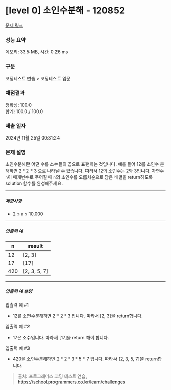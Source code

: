 # [level 0] 소인수분해 - 120852 

[문제 링크](https://school.programmers.co.kr/learn/courses/30/lessons/120852) 

### 성능 요약

메모리: 33.5 MB, 시간: 0.26 ms

### 구분

코딩테스트 연습 > 코딩테스트 입문

### 채점결과

정확성: 100.0<br/>합계: 100.0 / 100.0

### 제출 일자

2024년 11월 25일 00:31:24

### 문제 설명

<p>소인수분해란 어떤 수를 소수들의 곱으로 표현하는 것입니다. 예를 들어 12를 소인수 분해하면 2 * 2 * 3 으로 나타낼 수 있습니다. 따라서 12의 소인수는 2와 3입니다. 자연수 <code>n</code>이 매개변수로 주어질 때 <code>n</code>의 소인수를 오름차순으로 담은 배열을 return하도록 solution 함수를 완성해주세요.</p>

<hr>

<h5>제한사항</h5>

<ul>
<li>2 ≤ <code>n</code> ≤ 10,000</li>
</ul>

<hr>

<h5>입출력 예</h5>
<table class="table">
        <thead><tr>
<th>n</th>
<th>result</th>
</tr>
</thead>
        <tbody><tr>
<td>12</td>
<td>[2, 3]</td>
</tr>
<tr>
<td>17</td>
<td>[17]</td>
</tr>
<tr>
<td>420</td>
<td>[2, 3, 5, 7]</td>
</tr>
</tbody>
      </table>
<hr>

<h5>입출력 예 설명</h5>

<p>입출력 예 #1</p>

<ul>
<li>12를 소인수분해하면 2 * 2 * 3 입니다. 따라서 [2, 3]을 return합니다.</li>
</ul>

<p>입출력 예 #2</p>

<ul>
<li>17은 소수입니다. 따라서 [17]을 return 해야 합니다.</li>
</ul>

<p>입출력 예 #3</p>

<ul>
<li>420을 소인수분해하면 2 * 2 * 3 * 5 * 7 입니다. 따라서 [2, 3, 5, 7]을 return합니다.</li>
</ul>


> 출처: 프로그래머스 코딩 테스트 연습, https://school.programmers.co.kr/learn/challenges